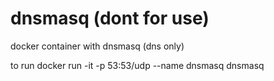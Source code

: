 # dnsmasq (dont for use)
docker container with dnsmasq (dns only)


to run
docker run -it -p 53:53/udp --name dnsmasq dnsmasq
